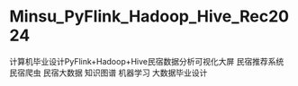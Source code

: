 # Minsu_PyFlink_Hadoop_Hive_Rec2024
计算机毕业设计PyFlink+Hadoop+Hive民宿数据分析可视化大屏 民宿推荐系统 民宿爬虫 民宿大数据 知识图谱 机器学习 大数据毕业设计
